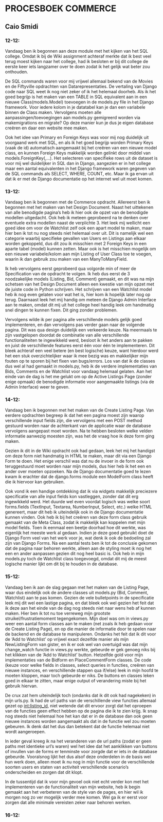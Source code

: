 # PROCESBOEK COMMERCE


## Caio Smidi


### 12-12:

Vandaag ben ik begonnen aan deze module met het kijken van het SQL college. Omdat ik bij de Wiki assignment achteraf merkte dat ik best veel terug moest kijken naar het college, had ik besloten er bij dit college de eerste keer iets langzamer over te doen zodat ik het gelijk wat beter zou onthouden.

De SQL commands waren voor mij vrijwel allemaal bekend van de Movies en de Fiftyville opdrachten van Datarepresentaties. De vertaling van Django code naar SQL weet ik nog niet zeker of ik het helemaal doorheb. Als ik het goed begrijp is het maken van een TABLE in SQL equivalent aan in een nieuwe Class(models.Model) toevoegen in de models.py file in het Django framework. Voor iedere kolom in je datatabel kan je dan een variabele binnen de Class maken. Vervolgens moeten alle aanpassingen/toevoegingen aan models.py gemigreerd worden via makemigrations en migrate?
Op deze manier kun je dus je eigen database creëren en daar een website mee maken.

Ook het idee van Primary en Foreign Keys was voor mij nog duidelijk uit voorgaand werk met SQL, en als ik het goed begrijp worden Primary Keys (vaak de id) automatisch aangemaakt bij het creëren van een nieuwe model class, en kunnen Foreign Keys makkelijk worden gelinkt door middel van models.ForeignKey(<Link>,…).
Het selecteren van specifieke rows uit de dataset is voor mij wel duidelijker in SQL dan in Django, aangezien er in het college maar een aantal equivalenten in het Django framework waren gegeven van de SQL commands als SELECT, WHERE, COUNT, etc. Maar ik ga ervan uit dat ik er met de Django documentatie op het internet wel uit moet komen.


### 13-12:

Vandaag ben ik begonnen met de Commerce opdracht. Allereerst ben ik begonnen met het maken van het Design Document. Naast het uittekenen van alle benodigde pagina’s heb ik hier ook de opzet van de benodigde modellen uitgedacht. Ook heb ik meteen geprobeerd na te denken over eventuele extra modellen naast de verplichte 3. Het leek mij wellicht een goed idee om voor de Watchlist zelf ook een apart model te maken, maar hier ben ik tot nu nog steeds niet helemaal over uit. Dit is namelijk wel een categorie waarbij specifieke gevallen van Users en Listings aan elkaar worden gekoppeld, dus dit zou ik misschien met 2 Foreign Keys in een aparte tabel (model) kunnen zetten. Maar ook is het misschien mogelijk om een nieuwe variabele/kolom aan mijn Listing of User Class toe te voegen, waarin ik dan gebruik zou maken van een ManyToManyField.

Ik heb vervolgens eerst geprobeerd qua volgorde min of meer de Specification van de opdracht te volgen. Ik heb dus eerst de 3 noodzakelijke models (Listing, Bid, Comment) gemaakt, en dit was na mijn schetsen van het Design Document alleen een kwestie van mijn opzet met de juiste code in Python schrijven. Het schrijven van een Watchlist model heb ik nog even gelaten voor wat het is, hier kom ik hopelijk later nog op terug. Daarnaast leek het mij handig om meteen de Django Admin Interface aan te maken, omdat dit mij uit het college heel handig leek om handmatig snel dingen te kunnen fixen. Dit ging zonder problemen.

Vervolgens wilde ik per pagina alle verschillende models gelijk goed implementeren, en dan vervolgens pas verder gaan naar de volgende pagina. Dit was qua design duidelijk een verkeerde keuze. Na meermaals te zijn vastgelopen doordat de combinatie van alle verschillende functionaliteiten te ingewikkeld werd, besloot ik het anders aan te pakken en juist de verschillende features eerst één voor één te implementeren. Dit bleek achteraf een veel betere (en best logische) keuze, want hierdoor werd het een stuk overzichtelijker waar ik mee bezig was en makkelijker mijn fouten op te sporen bij het fixen van bugs/errors. Los van dat ik de classes dus wel al had gemaakt in models.py, heb ik de verdere implementaties van Bids, Comments en de Watchlist voor vandaag helemaal gelaten. Aan het einde van de dag is het me gelukt om op de Active Listings Page (zonder enige opmaak) de benodigde informatie voor aangemaakte listings (via de Admin Interface) weer te geven.


### 14-12:

Vandaag ben ik begonnen met het maken van de Create Listing Page. Van eerdere opdrachten begreep ik dat het een pagina moest zijn waarop verschillende input fields zijn, die vervolgens met een POST method gestuurd worden naar de achterkant van de applicatie waar de database vervolgens aangepast moet worden. Na te hebben besloten welke velden informatie aanwezig moesten zijn, was het de vraag hoe ik deze form ging maken.

Gezien ik dit in de Wiki opdracht ook had gedaan, leek het mij het handigst om deze form niet handmatig in HTML te maken, maar dit via een Django Form te doen. Het enige verschil was dat nu de invoer in de form ook teruggestuurd moet worden naar mijn models, dus hier heb ik het een en ander over moeten opzoeken. Na de Django documentatie goed te lezen kwam ik erachter dat de django.forms module een ModelForm class heeft die ik hiervoor kan gebruiken.

Ook vond ik een handige ontdekking dat ik via widgets makkelijk preciezere specificatie van alle input fields kon vastleggen, zonder dat dit erg ingewikkeld werd. Het duurde wel even voordat logisch was welke soort forms.fields (TextInput, Textarea, NumberInput, Select, etc.) welke HTML genereert, maar dit heb ik uiteindelijk ook in de Django documentatie kunnen vinden. Ook heb ik bij het creëren van deze form class gebruik gemaakt van de Meta Class, zodat ik makkelijk kan koppelen met mijn model fields. Toen ik eenmaal een beetje doorhad hoe dit werkte, was eigenlijk het meeste werk al gedaan. Indien je deze goed gebruikt doet de Django Form veel van het werk voor je, wat denk ik ook de bedoeling zal zijn van Django Forms. Na een aantal tests ben ik tot de conclusie gekomen dat de pagina naar behoren werkte, alleen aan de styling moet ik nog het een en ander aanpassen gezien dit nog heel basic is.
Ook heb in mijn models.py toch de Watchlist class toegevoegd, omdat dit mij de meest logische manier lijkt om dit bij te houden in de database.


### 15-12:

Vandaag ben ik aan de slag gegaan met het maken van de Listing Page, waar dus eindelijk ook de andere classes uit models.py (Bid, Comment, Watchlist) aan te pas komen. Gezien de vele bulletpoints in de specificatie leek mij dit wel een lastige pagina, en dat bleek ook wel gezien het feit dat ik deze aan het einde van de dag nog steeds niet naar wens heb af kunnen maken.
Hier ben ik tot nu toe verreweg mijn grootste struikel/frustratiemoment tegengekomen. Mijn doel was om in views.py weer een aantal form classes aan te maken (net zoals ik heb gedaan voor de Create Listing Page), en op die manier de informatie door te spelen naar de backend en de database te manipuleren. Ondanks het feit dat ik dit voor de ‘Add to Watchlist’ op vrijwel exact dezelfde manier als mijn NewListingForm van gister, en ik er ook wel van overtuigd was dat mijn change_watch functie in views.py werkte, gebeurde er gek genoeg niks bij het klikken van de ‘Add to Watchlist’ button. Hetzelfde gold voor mijn implementaties van de Bidform en PlaceCommentForm classes. De code (keuze voor welke fields in classes, select queries in functies, creëren van nieuwe instances,  en verschillende stappen qua if/else) leek in mijn hoofd te moeten kloppen, maar toch gebeurde er niks. De buttons en classes leken goed in elkaar te zitten, maar enige output of verandering miste bij het gebruik hiervan.

De crux zat hem uiteindelijk toch (ondanks dat ik dit ook had nagekeken) in mijn urls.py. Ik had de url paths van de verschillende view functies allemaal gezet op <int:listing_id>, niet wetende dat dit ervoor zorgt dat het oproepen van de functies geen effect hebben op de pagina die ik te zien krijg. Ik snap nog steeds niet helemaal hoe het kan dat er in de database dan ook geen nieuwe instances worden aangemaakt als dat in de functie wel zou moeten gebeuren. Ik denk dat het dus dan betekent dat de functie helemaal niet wordt aangeroepen.

In ieder geval kreeg ik na het veranderen van de url paths (zodat er geen paths met identieke url’s waren) wel het idee dat het aanklikken van buttons of invullen van de forms er tenminste voor zorgde dat er iets in de database gebeurde. Vooralsnog lijkt het dus alsof deze onderdelen in de basis wel hun werk doen, alleen moet ik nu nog in mijn functie voor de verschillende soorten users en staten van activiteit verschillende scenario’s onderscheiden en zorgen dat dit klopt.

In de tussentijd dat ik voor mijn gevoel ook niet echt verder kon met het implementeren van de functionaliteit van mijn website, heb ik begin gemaakt aan het verbeteren van de style van de pages, en hier wil ik morgen nog zo ver mogelijk verder mee komen. Wel ga ik er eerst voor zorgen dat alle minimale vereisten zeker naar behoren werken.


### 16-12:

